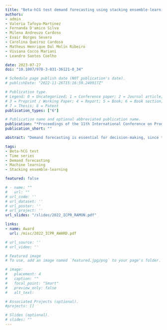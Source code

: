 ```yaml
---
title: "Beta-hCG test demand forecasting using stacking ensemble-learning and machine learning approaches"
authors:
- admin
- Valeria Tafoya-Martinez
- Fernanda D'amico Silva
- Milena Andreuzo Cardoso
- Evair Borges Severo
- Carolina Queiroz Cardoso
- Matheus Henrique Dal Molin Ribeiro
- Viviana Cocco Mariani
- Leandro Santos Coelho

date: 2023-07-27
doi: "10.1007/978-3-031-36121-0_34"

# Schedule page publish date (NOT publication's date).
# publishDate: "2022-11-26T15:16:59.249917Z"

# Publication type.
# Legend: 0 = Uncategorized; 1 = Conference paper; 2 = Journal article;
# 3 = Preprint / Working Paper; 4 = Report; 5 = Book; 6 = Book section;
# 7 = Thesis; 8 = Patent
publication_types: ["6"]

# Publication name and optional abbreviated publication name.
publication: "*Proceedings of the 11th International Conference on Production Research -- Americas*"
publication_short: ""

abstract: "Demand forecasting is essential for decision-making, since these forecasts are important inputs for strategic management decisions. In this context, the contribution of this study is to propose a hybrid forecasting framework that combines machine learning (ML) models and a stacking ensemble-learning (STACK) approach to forecast the Beta-hCG test demand using a multi-day ahead forecasting strategy. The experiment consisted in comparing the performance of the STACK strategy with the ML models using statistical performance measures. The results show that the STACK model was the most accurate forecaster for 1, 30, and 45 days ahead, while the Generalized Linear Model was the most accurate for 15 days, and Gaussian Process Regression for 60 days. In summary, the STACK model outperformed the compared models in the analyzed forecasting horizons with an average of improvement performance index ranging from 0.69% and 28.38%. Indeed, the proposed forecasting framework provides forecasts that support decision-making in diverse strategic departments in the company, such as sales, marketing, manufacturing, and logistics departments."

tags:
- Beta-hCG test
- Time series
- Demand forecasting
- Machine learning
- Stacking ensemble-learning

featured: false

# - name: ""
#   url: ""
# url_code: ''
# url_dataset: ''
# url_poster: ''
# url_project: ''
url_slides: "/slides/2022_ICPR_RAMON.pdf"

links:
- name: Award
  url: /misc/2022_ICPR_AWARD.pdf

# url_source: ''
# url_video: ''

# Featured image
# To use, add an image named `featured.jpg/png` to your page's folder. 

# image:
#   placement: 4
#   caption: ""
#   focal_point: "Smart"
#   preview_only: false
#   alt_text: 

# Associated Projects (optional).
#projects: []

# Slides (optional).
# slides: ""
---
```

